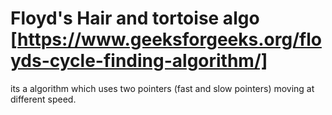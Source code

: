 # Floyd's Hair and tortoise algo [https://www.geeksforgeeks.org/floyds-cycle-finding-algorithm/]

its a algorithm which uses two pointers (fast and slow pointers) moving at different speed.
